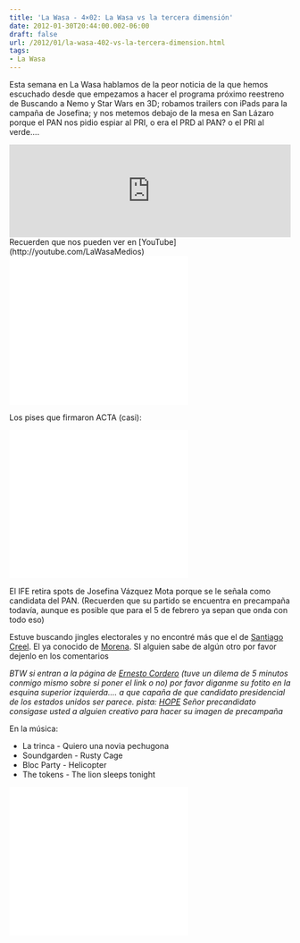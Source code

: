 ```yaml
---
title: 'La Wasa - 4×02: La Wasa vs la tercera dimensión'
date: 2012-01-30T20:44:00.002-06:00
draft: false
url: /2012/01/la-wasa-402-vs-la-tercera-dimension.html
tags: 
- La Wasa
---
```


Esta semana en La Wasa hablamos de la peor noticia de la que hemos escuchado desde que empezamos a hacer el programa próximo reestreno de Buscando a Nemo y Star Wars en 3D; robamos trailers con iPads para la campaña de Josefina; y nos metemos debajo de la mesa en San Lázaro porque el PAN nos pidio espiar al PRI, o era el PRD al PAN? o el PRI al verde....  
  
<iframe width="100%" height="166" scrolling="no" frameborder="no" src="http://w.soundcloud.com/player/?url=http%3A%2F%2Fapi.soundcloud.com%2Ftracks%2F85229527%3Fsecret_token%3Ds-Cx4qp&amp;show_artwork=true&amp;secret_url=true"></iframe>  
Recuerden que nos pueden ver en [YouTube](http://youtube.com/LaWasaMedios)

  

 <object class="BLOGGER-youtube-video" classid="clsid:D27CDB6E-AE6D-11cf-96B8-444553540000" codebase="http://download.macromedia.com/pub/shockwave/cabs/flash/swflash.cab#version=6,0,40,0" data-thumbnail-src="http://2.gvt0.com/vi/TfhQnmgybwo/0.jpg" height="266" width="320">
<param name="movie" value="//www.youtube.com/v/TfhQnmgybwo&amp;fs=1&amp;source=uds"> 
<param name="bgcolor" value="#FFFFFF"> 
<embed width="320" height="266" src="//www.youtube.com/v/TfhQnmgybwo&amp;fs=1&amp;source=uds" type="application/x-shockwave-flash">
</object> 

  
  
Los pises que firmaron ACTA (casi):  
  

 <object class="BLOGGER-youtube-video" classid="clsid:D27CDB6E-AE6D-11cf-96B8-444553540000" codebase="http://download.macromedia.com/pub/shockwave/cabs/flash/swflash.cab#version=6,0,40,0" data-thumbnail-src="http://3.gvt0.com/vi/Csff7XNA8wc/0.jpg" height="266" width="320">
<param name="movie" value="//www.youtube.com/v/Csff7XNA8wc&amp;fs=1&amp;source=uds"> 
<param name="bgcolor" value="#FFFFFF"> 
<embed width="320" height="266" src="//www.youtube.com/v/Csff7XNA8wc&amp;fs=1&amp;source=uds" type="application/x-shockwave-flash">
</object> 

  
El IFE retira spots de Josefina Vázquez Mota porque se le señala como candidata del PAN. (Recuerden que su partido se encuentra en precampaña todavía, aunque es posible que para el 5 de febrero ya sepan que onda con todo eso)  

  

Estuve buscando jingles electorales y no encontré más que el de [Santiago Creel](https://www.santiagocreel.com.mx/images/stories/audio/centro.mp3). El ya conocido de [Morena](http://www.youtube.com/watch?v=w4XuH4nfnuE). SI alguien sabe de algún otro por favor dejenlo en los comentarios

  

_BTW si entran a la página de [Ernesto Cordero](http://www.ernestocordero.mx/index.asp) (tuve un dilema de 5 minutos conmigo mismo sobre si poner el link o no) por favor diganme su fotito en la esquina superior izquierda.... a que capaña de que candidato presidencial de los estados unidos ser parece. pista: [HOPE](https://www.google.com/search?hl=en&q=barack+obama+hope&gs_sm=&gs_upl=&bav=on.2,or.r_gc.r_pw.,cf.osb&ion=1&biw=1089&bih=890&um=1&ie=UTF-8&tbm=isch&source=og&sa=N&tab=wi&ei=CFQnT76sF8eg2AXL7o3DAg) Señor precandidato consigase usted a alguien creativo para hacer su imagen de precampaña_

  

En la música:

*   La trinca - Quiero una novia pechugona
*   Soundgarden - Rusty Cage
*   Bloc Party - Helicopter
*   The tokens - The lion sleeps tonight

 <object class="BLOGGER-youtube-video" classid="clsid:D27CDB6E-AE6D-11cf-96B8-444553540000" codebase="http://download.macromedia.com/pub/shockwave/cabs/flash/swflash.cab#version=6,0,40,0" data-thumbnail-src="http://1.gvt0.com/vi/pBZs_Py-1_0/0.jpg" height="266" width="320">
<param name="movie" value="//www.youtube.com/v/pBZs_Py-1_0&amp;fs=1&amp;source=uds"> 
<param name="bgcolor" value="#FFFFFF"> 
<embed width="320" height="266" src="//www.youtube.com/v/pBZs_Py-1_0&amp;fs=1&amp;source=uds" type="application/x-shockwave-flash">
</object>